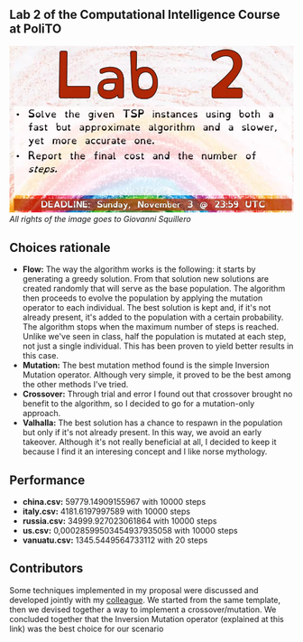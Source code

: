 ## Lab 2 of the Computational Intelligence Course at PoliTO
![Lab 2 specification](image.png)
*All rights of the image goes to Giovanni Squillero*

## Choices rationale
- **Flow:** The way the algorithm works is the following: it starts by generating a greedy solution.
From that solution new solutions are created randomly that will serve as the base population. The algorithm then proceeds to evolve the population by applying the mutation operator to each individual. 
The best solution is kept and, if it's not already present, it's added to the population with a certain probability. The algorithm stops when the maximum number of steps is reached.
Unlike we've seen in class, half the population is mutated at each step, not just a single individual. This has been proven to yield better results in this case.
- **Mutation:** The best mutation method found is the simple Inversion Mutation operator. Although very simple, it proved to be the best among the other methods I've tried.
- **Crossover:** Through trial and error I found out that crossover brought no benefit to the algorithm, so I decided to go for a mutation-only approach.
- **Valhalla:** The best solution has a chance to respawn in the population but only if it's not already present. In this way, we avoid an early takeover.  Although it's not really beneficial at all,
I decided to keep it because I find it an interesing concept and I like norse mythology.


## Performance
- **china.csv:** 59779.14909155967 with 10000 steps
- **italy.csv:** 4181.6197997589 with 10000 steps
- **russia.csv:** 34999.927023061864 with 10000 steps
- **us.csv:** 0,00028599503454937935058 with 10000 steps
- **vanuatu.csv:** 1345.5449564733112 with 20 steps

## Contributors
Some techniques implemented in my proposal were discussed and developed jointly with my [colleague]( https://github.com/FerraiuoloP/).
We started from the same template, then we devised together a way to implement a crossover/mutation. We concluded together that the Inversion Mutation operator (explained at this link) was the best choice for our scenario
